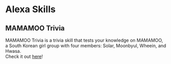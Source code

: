 # Alexa Skills

## MAMAMOO Trivia
MAMAMOO Trivia is a trivia skill that tests your knowledge on MAMAMOO, a South Korean girl
group with four members: Solar, Moonbyul, Wheein, and Hwasa.  
Check it out [here](https://tinyurl.com/mamamootrivia)!
